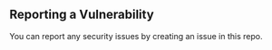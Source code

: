 ## Reporting a Vulnerability

You can report any security issues by creating an issue in this repo.
